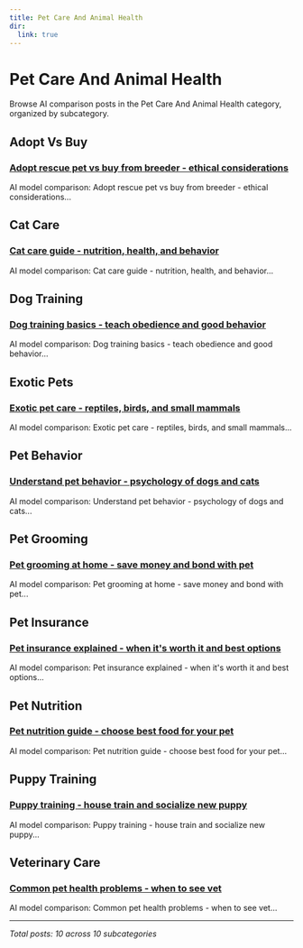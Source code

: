 ```yaml
---
title: Pet Care And Animal Health
dir:
  link: true
---
```


# Pet Care And Animal Health

Browse AI comparison posts in the Pet Care And Animal Health category, organized by subcategory.

## Adopt Vs Buy

### [Adopt rescue pet vs buy from breeder - ethical considerations](adopt-vs-buy/claude-vs-grok-vs-mistral-adopt-vs-buy-5163.md)

AI model comparison: Adopt rescue pet vs buy from breeder - ethical considerations...

## Cat Care

### [Cat care guide - nutrition, health, and behavior](cat-care/chatgpt-vs-claude-vs-deepseek-cat-care-2444.md)

AI model comparison: Cat care guide - nutrition, health, and behavior...

## Dog Training

### [Dog training basics - teach obedience and good behavior](dog-training/chatgpt-vs-claude-vs-gemini-dog-training-2093.md)

AI model comparison: Dog training basics - teach obedience and good behavior...

## Exotic Pets

### [Exotic pet care - reptiles, birds, and small mammals](exotic-pets/claude-vs-gemini-vs-mistral-exotic-pets-7950.md)

AI model comparison: Exotic pet care - reptiles, birds, and small mammals...

## Pet Behavior

### [Understand pet behavior - psychology of dogs and cats](pet-behavior/chatgpt-vs-claude-vs-gemini-pet-behavior-3947.md)

AI model comparison: Understand pet behavior - psychology of dogs and cats...

## Pet Grooming

### [Pet grooming at home - save money and bond with pet](pet-grooming/chatgpt-vs-claude-vs-gemini-pet-grooming-9614.md)

AI model comparison: Pet grooming at home - save money and bond with pet...

## Pet Insurance

### [Pet insurance explained - when it's worth it and best options](pet-insurance/chatgpt-vs-deepseek-vs-gemini-pet-insurance-2280.md)

AI model comparison: Pet insurance explained - when it's worth it and best options...

## Pet Nutrition

### [Pet nutrition guide - choose best food for your pet](pet-nutrition/claude-vs-deepseek-vs-grok-pet-nutrition-7860.md)

AI model comparison: Pet nutrition guide - choose best food for your pet...

## Puppy Training

### [Puppy training - house train and socialize new puppy](puppy-training/deepseek-vs-gemini-vs-grok-puppy-training-9360.md)

AI model comparison: Puppy training - house train and socialize new puppy...

## Veterinary Care

### [Common pet health problems - when to see vet](veterinary-care/chatgpt-vs-claude-vs-grok-veterinary-care-6497.md)

AI model comparison: Common pet health problems - when to see vet...

---

*Total posts: 10 across 10 subcategories*
